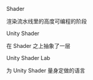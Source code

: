 Shader

渲染流水线里的高度可编程的阶段





Unity Shader

在 Shader 之上抽象了一层





Unity Shader Lab

为 Unity Shader 量身定做的语言



